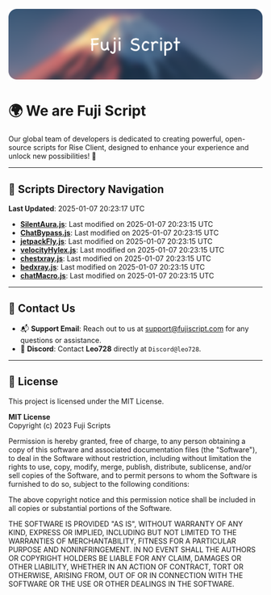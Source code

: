![Banner](.github/b.webp)

# 🌍 **We are Fuji Script**

Our global team of developers is dedicated to creating powerful, open-source scripts for Rise Client, designed to enhance your experience and unlock new possibilities! 🌟

---
<!-- SCRIPTS_NAVIGATION_START -->
## 📂 **Scripts Directory Navigation**

**Last Updated**: 2025-01-07 20:23:17 UTC

- **[SilentAura.js](scripts/SilentAura.js)**: Last modified on 2025-01-07 20:23:15 UTC
- **[ChatBypass.js](scripts/ChatBypass.js)**: Last modified on 2025-01-07 20:23:15 UTC
- **[jetpackFly.js](scripts/jetpackFly.js)**: Last modified on 2025-01-07 20:23:15 UTC
- **[velocityHylex.js](scripts/velocityHylex.js)**: Last modified on 2025-01-07 20:23:15 UTC
- **[chestxray.js](scripts/chestxray.js)**: Last modified on 2025-01-07 20:23:15 UTC
- **[bedxray.js](scripts/bedxray.js)**: Last modified on 2025-01-07 20:23:15 UTC
- **[chatMacro.js](scripts/chatMacro.js)**: Last modified on 2025-01-07 20:23:15 UTC

<!-- SCRIPTS_NAVIGATION_END -->

---

## 💬 **Contact Us**  
- 📬 **Support Email**: Reach out to us at [support@fujiscript.com](mailto:support@fujiscript.com) for any questions or assistance.  
- 💬 **Discord**: Contact **Leo728** directly at `Discord@leo728`.

---

## 📜 **License**

This project is licensed under the MIT License.  

**MIT License**  
Copyright (c) 2023 Fuji Scripts  

Permission is hereby granted, free of charge, to any person obtaining a copy of this software and associated documentation files (the "Software"), to deal in the Software without restriction, including without limitation the rights to use, copy, modify, merge, publish, distribute, sublicense, and/or sell copies of the Software, and to permit persons to whom the Software is furnished to do so, subject to the following conditions:  

The above copyright notice and this permission notice shall be included in all copies or substantial portions of the Software.  

THE SOFTWARE IS PROVIDED "AS IS", WITHOUT WARRANTY OF ANY KIND, EXPRESS OR IMPLIED, INCLUDING BUT NOT LIMITED TO THE WARRANTIES OF MERCHANTABILITY, FITNESS FOR A PARTICULAR PURPOSE AND NONINFRINGEMENT. IN NO EVENT SHALL THE AUTHORS OR COPYRIGHT HOLDERS BE LIABLE FOR ANY CLAIM, DAMAGES OR OTHER LIABILITY, WHETHER IN AN ACTION OF CONTRACT, TORT OR OTHERWISE, ARISING FROM, OUT OF OR IN CONNECTION WITH THE SOFTWARE OR THE USE OR OTHER DEALINGS IN THE SOFTWARE.  
